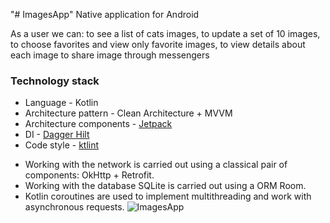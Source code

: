 "# ImagesApp" 
Native application for Android

As a user we can:
to see a list of cats images,
to update a set of 10 images,
to choose favorites and view only favorite images,
to view details about each image 
to share image through messengers

### Technology stack

* Language - Kotlin
* Architecture pattern - Clean Architecture + MVVM
* Architecture components - [Jetpack](https://developer.android.com/jetpack/)
* DI - [Dagger Hilt](https://dagger.dev/hilt/)
* Code style - [ktlint](https://ktlint.github.io/)

- Working with the network is carried out using a classical pair of components: OkHttp + Retrofit.
- Working with the database SQLite is carried out using a ORM Room.
- Kotlin coroutines are used to implement multithreading and work with asynchronous requests.
![ImagesApp](https://user-images.githubusercontent.com/77635711/169166732-6c832076-90dd-4973-9136-e5d2d447706a.jpg)

